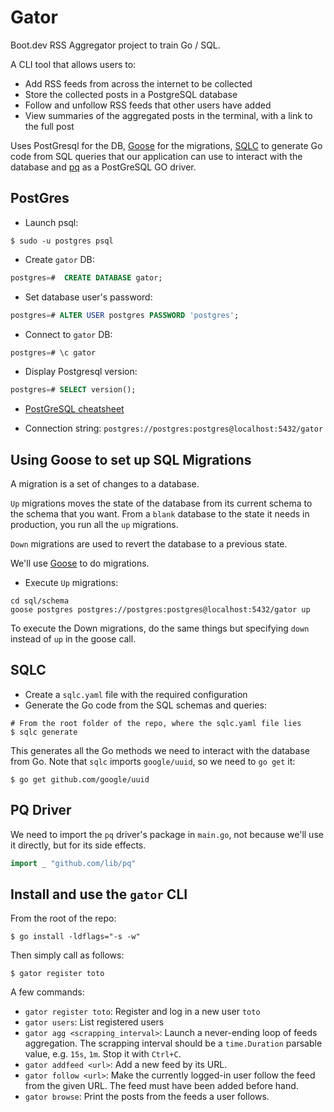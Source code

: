 # Gator

Boot.dev RSS Aggregator project to train Go / SQL.

A CLI tool that allows users to:
- Add RSS feeds from across the internet to be collected
- Store the collected posts in a PostgreSQL database
- Follow and unfollow RSS feeds that other users have added
- View summaries of the aggregated posts in the terminal, with a link to the full post

Uses PostGresql for the DB, [Goose](https://github.com/pressly/goose) for the migrations, [SQLC](https://sqlc.dev/) to generate Go code from SQL queries that our application can use to interact with the database and [pq](https://github.com/lib/pq) as a PostGreSQL GO driver.

## PostGres

- Launch psql:
```shell
$ sudo -u postgres psql
```
- Create `gator` DB:
```SQL
postgres=#  CREATE DATABASE gator;
```
- Set database user's password:
```SQL
postgres=# ALTER USER postgres PASSWORD 'postgres';
```
- Connect to `gator` DB:
```SQL
postgres=# \c gator
```
- Display Postgresql version:
```SQL
postgres=# SELECT version();
```

- [PostGreSQL cheatsheet](https://tomcam.github.io/postgres/)

- Connection string: `postgres://postgres:postgres@localhost:5432/gator`


## Using Goose to set up SQL Migrations

A migration is a set of changes to a database.

`Up` migrations moves the state of the database from its current schema to the schema that you want. From a `blank` database to the state it needs in production, you run all the `up` migrations.

`Down` migrations are used to revert the database to a previous state.

We'll use [Goose](https://github.com/pressly/goose) to do migrations.

- Execute `Up` migrations:
```shell
cd sql/schema
goose postgres postgres://postgres:postgres@localhost:5432/gator up
```

To execute the Down migrations, do the same things but specifying `down` instead of `up` in the goose call.

## SQLC

- Create a `sqlc.yaml` file with the required configuration
- Generate the Go code from the SQL schemas and queries:
```shell
# From the root folder of the repo, where the sqlc.yaml file lies
$ sqlc generate
```
This generates all the Go methods we need to interact with the database from Go.
Note that `sqlc` imports `google/uuid`, so we need to `go get` it:
```shell
$ go get github.com/google/uuid
```

## PQ Driver

We need to import the `pq` driver's package in `main.go`, not because we'll use it directly, but for its side effects.
```Go
import _ "github.com/lib/pq"
```

## Install and use the `gator` CLI

From the root of the repo:
```shell
$ go install -ldflags="-s -w"
```

Then simply call as follows:
```shell
$ gator register toto
```

A few commands:
- `gator register toto`: Register and log in a new user `toto`
- `gator users`: List registered users
- `gator agg <scrapping_interval>`: Launch a never-ending loop of feeds aggregation. The scrapping interval should be a `time.Duration` parsable value, e.g. `15s`, `1m`. Stop it with `Ctrl+C`.
- `gator addfeed <url>`: Add a new feed by its URL.
- `gator follow <url>`: Make the currently logged-in user follow the feed from the given URL. The feed must have been added before hand.
- `gator browse`: Print the posts from the feeds a user follows.
